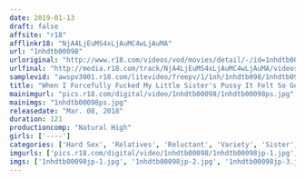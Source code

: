 ```yaml
---
date: 2019-01-13
draft: false
affsite: "r18"
afflinkr18: "NjA4LjEuMS4xLjAuMC4wLjAuMA"
url: "1nhdtb00098"
urloriginal: "http://www.r18.com/videos/vod/movies/detail/-/id=1nhdtb00098"
urlfinal: "http://media.r18.com/track/NjA4LjEuMS4xLjAuMC4wLjAuMA/videos/vod/movies/detail/-/id=1nhdtb00098"
samplevid: "awspv3001.r18.com/litevideo/freepv/1/1nh/1nhdtb098/1nhdtb098_dmb_w.mp4"
title: "When I Forcefully Fucked My Little Sister's Pussy It Felt So Good That I Couldn't Stop Pounding It Even After I Gave Her A Creampie, And It Started Bubbling With Pussy Juice And Cum And Was Dribbling All Over The Place 3"
mainimgurl: "pics.r18.com/digital/video/1nhdtb00098/1nhdtb00098ps.jpg"
mainimgs: "1nhdtb00098ps.jpg"
releasedate: "Mar. 08, 2018"
duration: 121
productioncomp: "Natural High"
girls: ['----']
categories: ['Hard Sex', 'Relatives', 'Reluctant', 'Variety', 'Sister', 'Creampie', 'Hi-Def']
imgurls: ['pics.r18.com/digital/video/1nhdtb00098/1nhdtb00098jp-1.jpg', 'pics.r18.com/digital/video/1nhdtb00098/1nhdtb00098jp-2.jpg', 'pics.r18.com/digital/video/1nhdtb00098/1nhdtb00098jp-3.jpg', 'pics.r18.com/digital/video/1nhdtb00098/1nhdtb00098jp-4.jpg', 'pics.r18.com/digital/video/1nhdtb00098/1nhdtb00098jp-5.jpg', 'pics.r18.com/digital/video/1nhdtb00098/1nhdtb00098jp-6.jpg', 'pics.r18.com/digital/video/1nhdtb00098/1nhdtb00098jp-7.jpg', 'pics.r18.com/digital/video/1nhdtb00098/1nhdtb00098jp-8.jpg', 'pics.r18.com/digital/video/1nhdtb00098/1nhdtb00098jp-9.jpg', 'pics.r18.com/digital/video/1nhdtb00098/1nhdtb00098jp-10.jpg', 'pics.r18.com/digital/video/1nhdtb00098/1nhdtb00098jp-11.jpg', 'pics.r18.com/digital/video/1nhdtb00098/1nhdtb00098jp-12.jpg', 'pics.r18.com/digital/video/1nhdtb00098/1nhdtb00098jp-13.jpg', 'pics.r18.com/digital/video/1nhdtb00098/1nhdtb00098jp-14.jpg', 'pics.r18.com/digital/video/1nhdtb00098/1nhdtb00098jp-15.jpg', 'pics.r18.com/digital/video/1nhdtb00098/1nhdtb00098jp-16.jpg', 'pics.r18.com/digital/video/1nhdtb00098/1nhdtb00098jp-17.jpg', 'pics.r18.com/digital/video/1nhdtb00098/1nhdtb00098jp-18.jpg', 'pics.r18.com/digital/video/1nhdtb00098/1nhdtb00098jp-19.jpg', 'pics.r18.com/digital/video/1nhdtb00098/1nhdtb00098jp-20.jpg']
imgs: ['1nhdtb00098jp-1.jpg', '1nhdtb00098jp-2.jpg', '1nhdtb00098jp-3.jpg', '1nhdtb00098jp-4.jpg', '1nhdtb00098jp-5.jpg', '1nhdtb00098jp-6.jpg', '1nhdtb00098jp-7.jpg', '1nhdtb00098jp-8.jpg', '1nhdtb00098jp-9.jpg', '1nhdtb00098jp-10.jpg', '1nhdtb00098jp-11.jpg', '1nhdtb00098jp-12.jpg', '1nhdtb00098jp-13.jpg', '1nhdtb00098jp-14.jpg', '1nhdtb00098jp-15.jpg', '1nhdtb00098jp-16.jpg', '1nhdtb00098jp-17.jpg', '1nhdtb00098jp-18.jpg', '1nhdtb00098jp-19.jpg', '1nhdtb00098jp-20.jpg']
---
```

